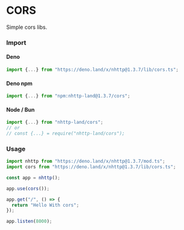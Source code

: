 # CORS
Simple cors libs.

### Import
#### Deno
```ts
import {...} from "https://deno.land/x/nhttp@1.3.7/lib/cors.ts";
```
#### Deno npm
```ts
import {...} from "npm:nhttp-land@1.3.7/cors";
```
#### Node / Bun
```ts
import {...} from "nhttp-land/cors";
// or
// const {...} = require("nhttp-land/cors");
```

### Usage
```ts
import nhttp from "https://deno.land/x/nhttp@1.3.7/mod.ts";
import cors from "https://deno.land/x/nhttp@1.3.7/lib/cors.ts";

const app = nhttp();

app.use(cors());

app.get("/", () => {
  return "Hello With cors";
});

app.listen(8000);
```